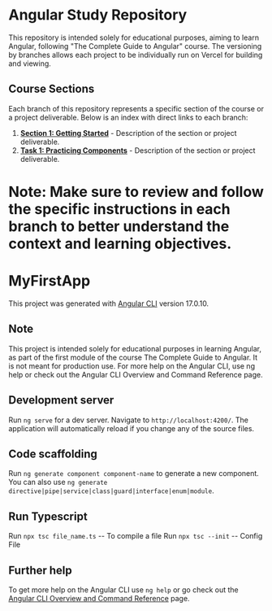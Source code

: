 # Angular Study Repository

This repository is intended solely for educational purposes, aiming to learn Angular, following "The Complete Guide to Angular" course. 
The versioning by branches allows each project to be individually run on Vercel for building and viewing.

## Course Sections

Each branch of this repository represents a specific section of the course or a project deliverable. Below is an index with direct links to each branch:

1. [**Section 1: Getting Started**](https://github.com/GarciaBoo/Angular-Projects/tree/Section-1-Gettin-Started) - Description of the section or project deliverable.
2. [**Task 1: Practicing Components**](link_to_branch) - Description of the section or project deliverable.


**Note:** Make sure to review and follow the specific instructions in each branch to better understand the context and learning objectives.
=======
# MyFirstApp
This project was generated with [Angular CLI](https://github.com/angular/angular-cli) version 17.0.10.

## Note
This project is intended solely for educational purposes in learning Angular, as part of the first module of the course The Complete Guide to Angular. It is not meant for production use. For more help on the Angular CLI, use ng help or check out the Angular CLI Overview and Command Reference page.

## Development server

Run `ng serve` for a dev server. Navigate to `http://localhost:4200/`. The application will automatically reload if you change any of the source files.

## Code scaffolding

Run `ng generate component component-name` to generate a new component. You can also use `ng generate directive|pipe|service|class|guard|interface|enum|module`.

## Run Typescript
Run `npx tsc file_name.ts` -- To compile a file
Run `npx tsc --init` -- Config File

## Further help

To get more help on the Angular CLI use `ng help` or go check out the [Angular CLI Overview and Command Reference](https://angular.io/cli) page.